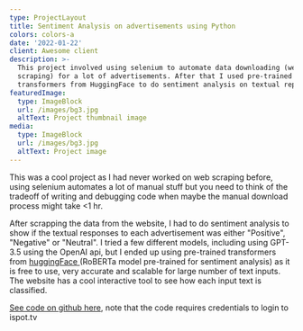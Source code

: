 ```yaml
---
type: ProjectLayout
title: Sentiment Analysis on advertisements using Python
colors: colors-a
date: '2022-01-22'
client: Awesome client
description: >-
  This project involved using selenium to automate data downloading (web
  scraping) for a lot of advertisements. After that I used pre-trained
  transformers from HuggingFace to do sentiment analysis on textual repsonses.
featuredImage:
  type: ImageBlock
  url: /images/bg3.jpg
  altText: Project thumbnail image
media:
  type: ImageBlock
  url: /images/bg3.jpg
  altText: Project image
---
```

This was a cool project as I had never worked on web scraping before, using selenium automates a lot of manual stuff but you need to think of the tradeoff of writing and debugging code when maybe the manual download process might take <1 hr. 

After scrapping the data from the website, I had to do sentiment analysis to show if the textual responses to each advertisement was either "Positive", "Negative" or "Neutral". I tried a few different models, including using GPT-3.5 using the OpenAI api, but I ended up using pre-trained transformers from [huggingFace ](https://huggingface.co/cardiffnlp/twitter-roberta-base-sentiment-latest)(RoBERTa model pre-trained for sentiment analysis) as it is free to use, very accurate and scalable for large number of text inputs. The website has a cool interactive tool to see how each input text is classified.

[See code on github here](https://github.com/sshourie/ads-sentiment/tree/main),  note that the code requires credentials to login to ispot.tv

